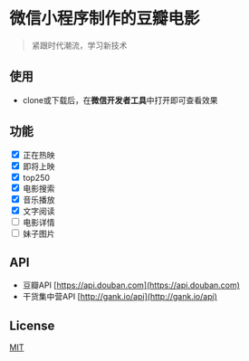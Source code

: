# 微信小程序制作的豆瓣电影

> 紧跟时代潮流，学习新技术

## 使用

- clone或下载后，在**微信开发者工具**中打开即可查看效果

## 功能

<input type="checkbox" checked> 正在热映<br>
<input type="checkbox" checked> 即将上映<br>
<input type="checkbox" checked> top250<br>
<input type="checkbox" checked> 电影搜索<br>
<input type="checkbox" checked> 音乐播放<br>
<input type="checkbox" checked> 文字阅读<br>
<input type="checkbox"> 电影详情<br>
<input type="checkbox" > 妹子图片

## API 

- 豆瓣API [https://api.douban.com](https://api.douban.com)
- 干货集中营API [http://gank.io/api](http://gank.io/api)

## License

[MIT](LICENSE)